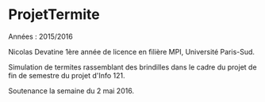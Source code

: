 # ProjetTermite

Années : 2015/2016

Nicolas Devatine
1ère année de licence en filière MPI, Université Paris-Sud.

Simulation de termites rassemblant des brindilles dans le cadre du projet de fin de semestre du projet d'Info 121.

Soutenance la semaine du 2 mai 2016.
